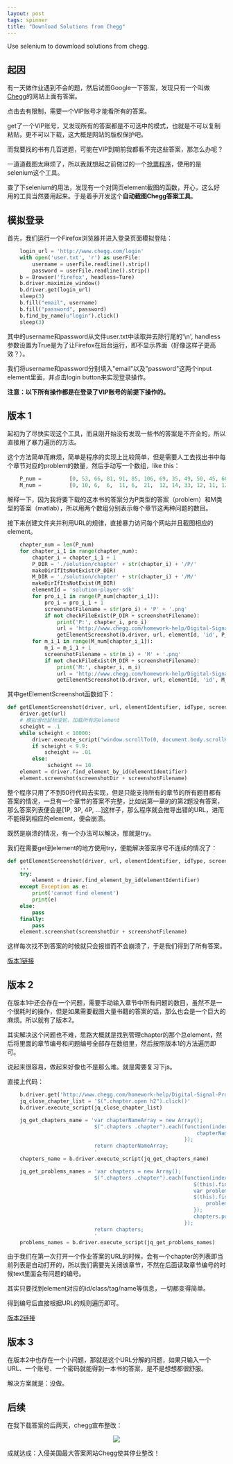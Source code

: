 ```yaml
---
layout: post
tags: spinner
title: "Download Solutions from Chegg"
---
```

Use selenium to dowmload solutions from chegg.

## 起因
有一天做作业遇到不会的题，然后试图Google一下答案，发现只有一个叫做[Chegg](http://www.chegg.com/)的网站上面有答案。

点击去有限制，需要一个VIP账号才能看所有的答案。

get了一个VIP账号，又发现所有的答案都是不可选中的模式，也就是不可以复制粘贴，更不可以下载，这大概是网站的版权保护吧。

而我要找的书有几百道题，可能在VIP到期前我都看不完这些答案，那怎么办呢？

一道道截图太麻烦了，所以我就想起之前做过的一个[抢票程序]()，使用的是selenium这个工具。

查了下selenium的用法，发现有一个对网页element截图的函数，开心，这么好用的工具当然要用起来。于是着手开发这个**自动截图Chegg答案工具**。

## 模拟登录

首先，我们运行一个Firefox浏览器并进入登录页面模拟登陆：

```python
    login_url = 'http://www.chegg.com/login'
    with open('user.txt', 'r') as userFile:
        username = userFile.readline().strip()
        password = userFile.readline().strip()
    b = Browser('firefox', headless=Ture)
    b.driver.maximize_window()
    b.driver.get(login_url)
    sleep(3)
    b.fill("email", username)
    b.fill("password", password)
    b.find_by_name(u"login").click()
    sleep(3)
```

其中的username和password从文件user.txt中读取并去除行尾的'\n', handless参数设置为True是为了让Firefox在后台运行，即不显示界面（好像这样子更高效？）。

我们将username和password分别填入"email"以及"password"这两个input element里面，并点击login button来实现登录操作。

**注意：以下所有操作都是在登录了VIP账号的前提下操作的。**

## 版本 1
起初为了尽快实现这个工具，而且刚开始没有发现一些书的答案是不齐全的，所以直接用了暴力遍历的方法。

这个方法简单而麻烦，简单是程序的实现上比较简单，但是需要人工去找出书中每个章节对应的problem的数量，然后手动写一个数组，like this：

```python
    P_num = 		[0, 53, 66, 81, 91, 85, 106, 69, 35, 49, 50, 45, 60, 53]
    M_num = 		[0, 10, 6, 	6, 	11, 6, 	21,  12, 14, 33, 12, 11, 12, 4 ]
```

解释一下，因为我将要下载的这本书的答案分为P类型的答案（problem）和M类型的答案（matlab），所以用两个数组分别表示每个章节这两种问题的数目。

接下来创建文件夹并利用URL的规律，直接暴力访问每个网站并且截图相应的element。

```python
    chapter_num = len(P_num)
    for chapter_i_1 in range(chapter_num):
        chapter_i = chapter_i_1 + 1
        P_DIR = './solution/chapter' + str(chapter_i) + '/P/'
        makeDirIfItsNotExist(P_DIR)
        M_DIR = './solution/chapter' + str(chapter_i) + '/M/'
        makeDirIfItsNotExist(M_DIR)
        elementId = 'solution-player-sdk'
        for pro_i_1 in range(P_num[chapter_i_1]):
            pro_i = pro_i_1 + 1
            screenshotFilename = str(pro_i) + 'P' + '.png'
            if not checkFileExist(P_DIR + screenshotFilename):
                print('P:', chapter_i, pro_i)
                url = 'http://www.chegg.com/homework-help/Digital-Signal-Processing-4th-edition-chapter-' + str(chapter_i) + '-problem-' + str(pro_i) + 'P-solution-9780073380490'
                getElementScreenshot(b.driver, url, elementId, 'id', P_DIR, screenshotFilename)
        for m_i_1 in range(M_num[chapter_i_1]):
            m_i = m_i_1 + 1
            screenshotFilename = str(m_i) + 'M' + '.png'
            if not checkFileExist(M_DIR + screenshotFilename):
                print('M:', chapter_i, m_i)
                url = 'http://www.chegg.com/homework-help/Digital-Signal-Processing-4th-edition-chapter-' + str(chapter_i) + '-problem-' + str(m_i) + 'M-solution-9780073380490'
                getElementScreenshot(b.driver, url, elementId, 'id', M_DIR, screenshotFilename)
```

其中getElementScreenshot函数如下：

```python
def getElementScreenshot(driver, url, elementIdentifier, idType, screenshotDir, screenshotFilename):
    driver.get(url)
    # 模拟滑动鼠标滚轮，加载所有的element
    scheight = .1
    while scheight < 10000:
        driver.execute_script("window.scrollTo(0, document.body.scrollHeight/%s);" % scheight)
        if scheight < 9.9:
            scheight += .01
        else:
             scheight += 10
    element = driver.find_element_by_id(elementIdentifier)       
    element.screenshot(screenshotDir + screenshotFilename)
```

整个程序只用了不到50行代码去实现，但是只能支持所有的章节的所有题目都有答案的情况，一旦有一个章节的答案不完整，比如说第一章的的第2题没有答案，那么答案列表便会是[1P, 3P, 4P, ...]这样子，那么程序就会推导出错的URL，进而不能得到相应的element，便会崩溃。

既然是崩溃的情况，有一个办法可以解决，那就是try。

我们在需要get到element的地方使用try，便能解决答案序号不连续的情况了：

```python
def getElementScreenshot(driver, url, elementIdentifier, idType, screenshotDir, screenshotFilename):
    ...
    try:
        element = driver.find_element_by_id(elementIdentifier)
    except Exception as e:
        print('cannot find element')
        print(e)
    else:
        pass
    finally:
        pass        
    element.screenshot(screenshotDir + screenshotFilename)
```

这样每次找不到答案的时候就只会报错而不会崩溃了，于是我们得到了所有答案。

[版本1链接](https://github.com/Heimzeng/SolutionDownloader/tree/v1.0)

## 版本 2
在版本1中还会存在一个问题，需要手动输入章节中所有问题的数目，虽然不是一个很耗时的操作，但是如果需要截图大量书籍的答案的话，那么也会是一个巨大的麻烦。所以就有了版本2。

其实解决这个问题也不难，思路大概就是找到管理chapter的那个总element，然后将里面的章节编号和问题编号全部存在数组里，然后按照版本1的方法遍历即可。

说起来很容易，做起来好像也不是那么难。就是需要复习下js。

直接上代码：

```python
    b.driver.get('http://www.chegg.com/homework-help/Digital-Signal-Processing-4th-edition-chapter-2-problem-1P-solution-9780073380490')
    jq_close_chapter_list = '$(".chapter.open h2").click()'
    b.driver.execute_script(jq_close_chapter_list)

    jq_get_chapters_name = 'var chapterNameArray = new Array();                                                     \
                            $(".chapters .chapter").each(function(index){                                           \
                                                             chapterNameArray.push($(this).text());                 \
                                                         });                                                        \
                            return chapterNameArray;                                                                \
                            '
    chapters_name = b.driver.execute_script(jq_get_chapters_name)

    jq_get_problems_names = 'var chapters = new Array();                                                            \
                            $(".chapters .chapter").each(function(index){                                           \
                                                            $(this).find("h2").click();                             \
                                                            var problemElementArray = new Array();                  \
                                                            $(this).find(".problems .problem").each(function(index){\
                                                                problemElementArray.push($(this).text());           \
                                                            });                                                     \
                                                            chapters.push(problemElementArray);                     \
                                                         });                                                        \
                            return chapters;                                                                        \
                            '
    problems_names = b.driver.execute_script(jq_get_problems_names)
```

由于我们在第一次打开一个作业答案的URL的时候，会有一个chapter的列表即当前列表是自动打开的，所以我们需要先关闭该章节，不然在后面读取章节编号的时候text里面会有问题的编号。

其实只要找到element对应的id/class/tag/name等信息，一切都变得简单。

得到编号后直接根据URL的规则遍历即可。

[版本2链接](https://github.com/Heimzeng/SolutionDownloader/tree/v2.0)

## 版本 3
在版本2中也存在一个小问题，那就是这个URL分解的问题，如果只输入一个URL、一个账号、一个密码就能得到一本书的答案，是不是想想都很舒服。

解决方案就是：没做。

## 后续
在我下载答案的后两天，chegg宣布整改：

<center>
	<img src="https://github.com/Heimzeng/Heimzeng.github.io/blob/master/assets/img/post/cheggDownloader/cheggDown.png?raw=true"">
</center>

成就达成：入侵美国最大答案网站Chegg使其停业整改！